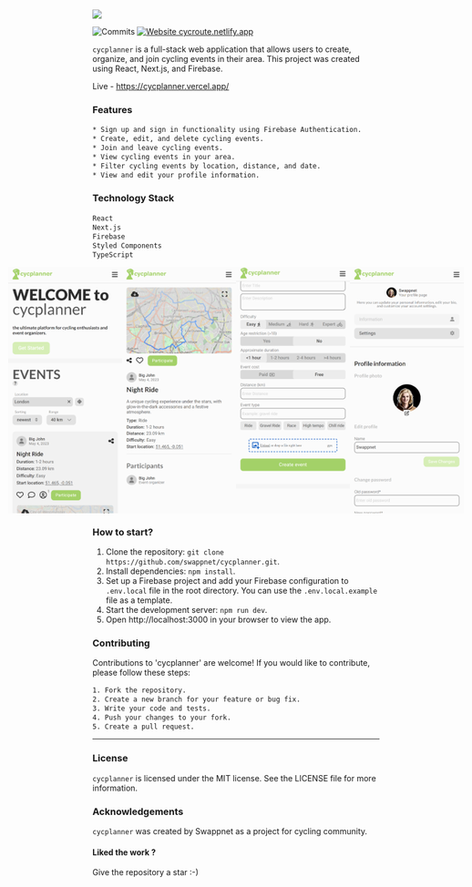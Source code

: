 <img align='center' src="public/assets/logo.svg" width="300px">

![Commits](https://img.shields.io/github/commit-activity/m/swappnet/cycplanner)
[![Website cycroute.netlify.app](https://img.shields.io/website-up-down-green-red/http/shields.io.svg)](https://cycplanner.vercel.app/)

`cycplanner` is a full-stack web application that allows users to create, organize, and join cycling events in their area. This project was created using React, Next.js, and Firebase.

Live - https://cycplanner.vercel.app/

### Features

    * Sign up and sign in functionality using Firebase Authentication.
    * Create, edit, and delete cycling events.
    * Join and leave cycling events.
    * View cycling events in your area.
    * Filter cycling events by location, distance, and date.
    * View and edit your profile information.

### Technology Stack

    React
    Next.js
    Firebase
    Styled Components
    TypeScript

<div style="display: flex; justify-content: center;">
    <img src="public/previews/1.png" width="200px">
    <img src="public/previews/2.png" width="200px">
    <img src="public/previews/3.png" width="200px">
    <img src="public/previews/4.png" width="200px">
</div>    
    
### How to start?

   1. Clone the repository: `git clone https://github.com/swappnet/cycplanner.git`.
   2. Install dependencies: `npm install`.
   3. Set up a Firebase project and add your Firebase configuration to `.env.local` file in the root directory. You can use the `.env.local.example` file as a template.
   4. Start the development server: `npm run dev`.
   5. Open http://localhost:3000 in your browser to view the app.

### Contributing

Contributions to 'cycplanner' are welcome! If you would like to contribute, please follow these steps:

    1. Fork the repository.
    2. Create a new branch for your feature or bug fix.
    3. Write your code and tests.
    4. Push your changes to your fork.
    5. Create a pull request.

---

### License

`cycplanner` is licensed under the MIT license. See the LICENSE file for more information.

### Acknowledgements

`cycplanner` was created by Swappnet as a project for cycling community.

<h4>Liked the work ?</h4>
Give the repository a star :-)


